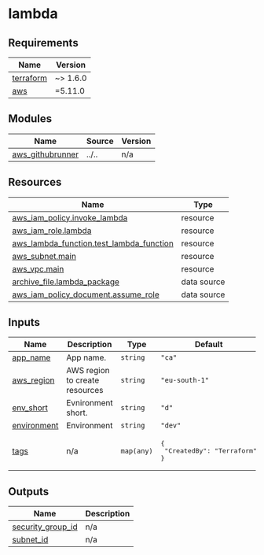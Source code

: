 # lambda

<!-- BEGINNING OF PRE-COMMIT-TERRAFORM DOCS HOOK -->
## Requirements

| Name | Version |
|------|---------|
| <a name="requirement_terraform"></a> [terraform](#requirement\_terraform) | ~> 1.6.0 |
| <a name="requirement_aws"></a> [aws](#requirement\_aws) | =5.11.0 |

## Modules

| Name | Source | Version |
|------|--------|---------|
| <a name="module_aws_githubrunner"></a> [aws\_githubrunner](#module\_aws\_githubrunner) | ../.. | n/a |

## Resources

| Name | Type |
|------|------|
| [aws_iam_policy.invoke_lambda](https://registry.terraform.io/providers/hashicorp/aws/5.11.0/docs/resources/iam_policy) | resource |
| [aws_iam_role.lambda](https://registry.terraform.io/providers/hashicorp/aws/5.11.0/docs/resources/iam_role) | resource |
| [aws_lambda_function.test_lambda_function](https://registry.terraform.io/providers/hashicorp/aws/5.11.0/docs/resources/lambda_function) | resource |
| [aws_subnet.main](https://registry.terraform.io/providers/hashicorp/aws/5.11.0/docs/resources/subnet) | resource |
| [aws_vpc.main](https://registry.terraform.io/providers/hashicorp/aws/5.11.0/docs/resources/vpc) | resource |
| [archive_file.lambda_package](https://registry.terraform.io/providers/hashicorp/archive/latest/docs/data-sources/file) | data source |
| [aws_iam_policy_document.assume_role](https://registry.terraform.io/providers/hashicorp/aws/5.11.0/docs/data-sources/iam_policy_document) | data source |

## Inputs

| Name | Description | Type | Default | Required |
|------|-------------|------|---------|:--------:|
| <a name="input_app_name"></a> [app\_name](#input\_app\_name) | App name. | `string` | `"ca"` | no |
| <a name="input_aws_region"></a> [aws\_region](#input\_aws\_region) | AWS region to create resources | `string` | `"eu-south-1"` | no |
| <a name="input_env_short"></a> [env\_short](#input\_env\_short) | Evnironment short. | `string` | `"d"` | no |
| <a name="input_environment"></a> [environment](#input\_environment) | Environment | `string` | `"dev"` | no |
| <a name="input_tags"></a> [tags](#input\_tags) | n/a | `map(any)` | <pre>{<br>  "CreatedBy": "Terraform"<br>}</pre> | no |

## Outputs

| Name | Description |
|------|-------------|
| <a name="output_security_group_id"></a> [security\_group\_id](#output\_security\_group\_id) | n/a |
| <a name="output_subnet_id"></a> [subnet\_id](#output\_subnet\_id) | n/a |
<!-- END OF PRE-COMMIT-TERRAFORM DOCS HOOK -->

